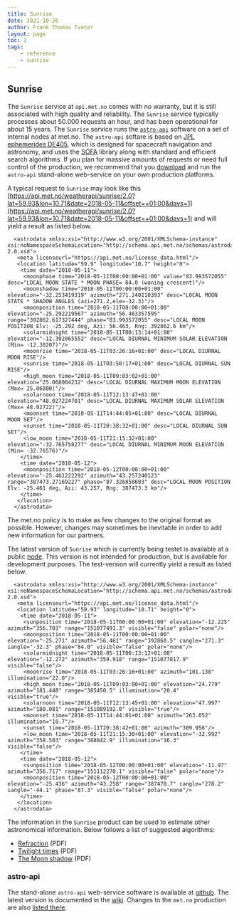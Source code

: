 ```yaml
---
title: Sunrise
date: 2021-10-26
author: Frank Thomas Tveter
layout: page
toc: 1
tags:
    - reference
    - sunrise
---
```


## Sunrise

The `Sunrise` service at `api.met.no` comes with no warranty, but it is still associated with high quality and reliability.
The `Sunrise` service typically processes about 50.000 requests an hour,
and has been operational for about 15 years.
The `Sunrise` service runs the [`astro-api`](#astro-api) software on a set of internal nodes at met.no.
The `astro-api` softare is based on [JPL ephemerides DE405](https://ssd.jpl.nasa.gov/planets/eph_export.html), which is designed for
spacecraft navigation and astronomy, and uses the [SOFA](http://www.iausofa.org/) library along with standard and efficient search algorithms.
If you plan for massive amounts of requests or need full control of the production,
we recommend that you [download](https://github.com/FrankThomasTveter/astro-api) and run the `astro-api` stand-alone web-service on your own production platforms.

A typical request to `Sunrise` may look like this
[https://api.met.no/weatherapi/sunrise/2.0?lat=59.93&lon=10.71&date=2018-05-11&offset=+01:00&days=1](https://api.met.no/weatherapi/sunrise/2.0?lat=59.93&lon=10.71&date=2018-05-11&offset=+01:00&days=1)
and will yield a result as listed below.

      <astrodata xmlns:xsi="http://www.w3.org/2001/XMLSchema-instance" xsi:noNamespaceSchemaLocation="http://schema.api.met.no/schemas/astrodata-2.0.xsd">
       <meta licenseurl="https://api.met.no/license_data.html"/>
       <location latitude="59.9" longitude="10.7" height="0">
        <time date="2018-05-11">
         <moonphase time="2018-05-11T00:00:00+01:00" value="83.993572055" desc="LOCAL MOON STATE * MOON PHASE= 84.0 (waning crescent)"/>
         <moonshadow time="2018-05-11T00:00:00+01:00" elevation="-32.253419319" azimuth="271.240110393" desc="LOCAL MOON STATE * SHADOW ANGLES (azi=271.2,ele=-32.3)"/>
         <moonposition time="2018-05-11T00:00:00+01:00" elevation="-25.292219567" azimuth="56.463357595" range="392862.617327444" phase="83.993572055" desc="LOCAL MOON POSITION Elv: -25.292 deg, Azi: 56.463, Rng: 392862.6 km"/>
         <solarmidnight time="2018-05-11T00:13:14+01:00" elevation="-12.302065552" desc="LOCAL DIURNAL MINIMUM SOLAR ELEVATION (Min= -12.30207)"/>
         <moonrise time="2018-05-11T03:26:16+01:00" desc="LOCAL DIURNAL MOON RISE"/>
         <sunrise time="2018-05-11T03:50:17+01:00" desc="LOCAL DIURNAL SUN RISE"/>
         <high_moon time="2018-05-11T09:03:02+01:00" elevation="25.068004232" desc="LOCAL DIURNAL MAXIMUM MOON ELEVATION (Max= 25.06800)"/>
         <solarnoon time="2018-05-11T12:13:47+01:00" elevation="48.027224701" desc="LOCAL DIURNAL MAXIMUM SOLAR ELEVATION (Max= 48.02722)"/>
         <moonset time="2018-05-11T14:44:05+01:00" desc="LOCAL DIURNAL MOON SET"/>
         <sunset time="2018-05-11T20:38:32+01:00" desc="LOCAL DIURNAL SUN SET"/>
         <low_moon time="2018-05-11T21:15:32+01:00" elevation="-32.765758277" desc="LOCAL DIURNAL MINIMUM MOON ELEVATION (Min= -32.76576)"/>
        </time>
        <time date="2018-05-12">
         <moonposition time="2018-05-12T00:00:00+01:00" elevation="-25.461222292" azimuth="43.257240123" range="387473.27169227" phase="87.326858603" desc="LOCAL MOON POSITION Elv: -25.461 deg, Azi: 43.257, Rng: 387473.3 km"/>
        </time>
       </location>
      </astrodata>

The met.no policy is to make as few changes to the original format as possible.
However, changes may sometimes be inevitable in order to add new information for our partners.

The latest version of `Sunrise` which is currently being testet is available at a public [node](http://157.249.72.176/astro/cgi-bin/small.pl?lat=59.93&lon=10.71&date=2018-05-11&offset=+01:00&days=1).
This version is not intended for production, but is available for development purposes.
The test-version will currently yield a result as listed below.

      <astrodata xmlns:xsi="http://www.w3.org/2001/XMLSchema-instance" xsi:noNamespaceSchemaLocation="http://schema.api.met.no/schemas/astrodata-2.0.xsd">
       <meta licenseurl="https://api.met.no/license_data.html"/>
       <location latitude="59.93" longitude="10.71" height="0">
        <time date="2018-05-11">
         <sunposition time="2018-05-11T00:00:00+01:00" elevation="-12.225" azimuth="356.703" range="151077491.3" visible="false" polar="none"/>
         <moonposition time="2018-05-11T00:00:00+01:00" elevation="-25.271" azimuth="56.461" range="392860.5" cangle="271.3" iangle="-32.3" phase="84.0" visible="false" polar="none"/>
         <solarmidnight time="2018-05-11T00:13:12+01:00" elevation="-12.272" azimuth="359.918" range="151077817.9" visible="false"/>
         <moonrise time="2018-05-11T03:26:16+01:00" azimuth="101.138" illumination="22.0"/>
         <high_moon time="2018-05-11T09:03:00+01:00" elevation="24.779" azimuth="181.448" range="385450.5" illumination="20.4" visible="true"/>
         <solarnoon time="2018-05-11T12:13:45+01:00" elevation="47.997" azimuth="180.081" range="151089192.0" visible="true"/>
         <moonset time="2018-05-11T14:44:01+01:00" azimuth="263.052" illumination="18.7"/>
         <sunset time="2018-05-11T20:38:42+01:00" azimuth="309.956"/>
         <low_moon time="2018-05-11T21:15:30+01:00" elevation="-32.992" azimuth="358.503" range="388842.9" illumination="16.3" visible="false"/>
        </time>
        <time date="2018-05-12">
         <sunposition time="2018-05-12T00:00:00+01:00" elevation="-11.97" azimuth="356.717" range="151112270.1" visible="false" polar="none"/>
         <moonposition time="2018-05-12T00:00:00+01:00" elevation="-25.436" azimuth="43.258" range="387470.7" cangle="278.2" iangle="-44.1" phase="87.3" visible="false" polar="none"/>
        </time>
       </location>
      </astrodata>

The information in the `Sunrise` product can be used to estimate other astronomical information.
Below follows a list of suggested algorithms:

 *   [Refraction](../assets/UpperLimbElevation.pdf) (PDF)
 *   [Twilight times](../assets/PoleSunZenith.pdf) (PDF)
 *   [The Moon shadow](../assets/MoonShadow.pdf) (PDF)

### astro-api

The stand-alone `astro-api` web-service software is available at [github](https://github.com/FrankThomasTveter/astro-api).
The latest version is documented in the [wiki](https://github.com/FrankThomasTveter/astro-api/wiki).
Changes to the `met.no` production are also [listed there](https://github.com/FrankThomasTveter/astro-api/wiki/notifications).
